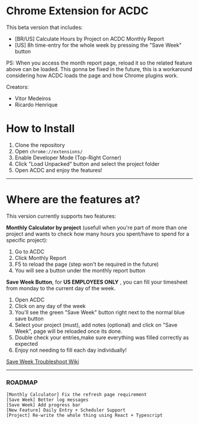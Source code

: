 # Chrome Extension for ACDC

This beta version that includes: <br>
  - [BR/US] Calculate Hours by Project on ACDC Monthly Report
  - [US] 8h time-entry for the whole week by pressing the "Save Week" button
  
PS: When you access the month report page, reload it so the related feature above can be loaded. This gonna be fixed in the future, this is a workaround considering how ACDC loads the page and how Chrome plugins work.</p>

Creators: 
  - Vitor Medeiros
  - Ricardo Henrique
  

# How to Install

1. Clone the repository
2. Open `chrome://extensions/`
3. Enable Developer Mode (Top-Right Corner)
4. Click "Load Unpacked" button and select the project folder
5. Open ACDC and enjoy the features!

---

# Where are the features at?

This version currently supports two features:

<b>Monthly Calculator by project</b> (usefull when you're part of more than one project and wants to check how many hours you spent/have to spend for a specific project):
1. Go to ACDC
2. Click Monthly Report
3. F5 to reload the page (step won't be required in the future)
4. You will see a button under the monthly report button
         
<b>Save Week Button</b>, for <b>US EMPLOYEES ONLY</b> , you can fill your timesheet from monday to the current day of the week.
1. Open ACDC
2. Click on any day of the week
3. You'll see the green "Save Week" button right next to the normal blue save button
4. Select your project (must), add notes (optional) and click on "Save Week", page will be reloaded once its done.
5. Double check your entries,make sure everything was filled correctly as expected
6. Enjoy not needing to fill each day individually!

[Save Week Troubleshoot Wiki](https://github.com/HeyCenturies/acdchrome/wiki/%5BSave-Week-TroubleShooting%5D)

---

### ROADMAP

```
[Monthly Calculator] Fix the refresh page requirement
[Save Week] Better log messages
[Save Week] Add progress bar
[New Feature] Daily Entry + Scheduler Support
[Project] Re-write the whole thing using React + Typescript
```

